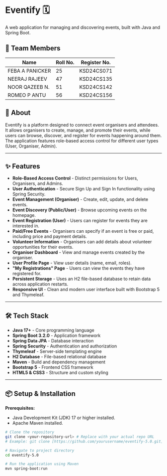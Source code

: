 # Eventify 🗓️

A web application for managing and discovering events, built with Java and Spring Boot.

## 👥 Team Members

| Name              | Roll No.     | Register No.  |
|-------------------|---------------|----------------|
| FEBA A PANICKER   | 25            | KSD24CS071     |
| NEERAJ RAJEEV     | 47            | KSD24CS135     |
| NOOR QAZEEB N.    | 51            | KSD24CS142     |
| ROMEO P ANTU      | 56            | KSD24CS156     |

## 🌟 About

Eventify is a platform designed to connect event organisers and attendees. It allows organisers to create, manage, and promote their events, while users can browse, discover, and register for events happening around them. The application features role-based access control for different user types (User, Organiser, Admin).

---

## ✨ Features

-   **Role-Based Access Control** - Distinct permissions for Users, Organisers, and Admins.
-   **User Authentication** - Secure Sign Up and Sign In functionality using Spring Security.
-   **Event Management (Organiser)** - Create, edit, update, and delete events.
-   **Event Discovery (Public/User)** - Browse upcoming events on the homepage.
-   **Event Registration (User)** - Users can register for events they are interested in.
-   **Paid/Free Events** - Organisers can specify if an event is free or paid, including price and payment details.
-   **Volunteer Information** - Organisers can add details about volunteer opportunities for their events.
-   **Organiser Dashboard** - View and manage events created by the organiser.
-   **User Profile Page** - View user details (name, email, roles).
-   **"My Registrations" Page** - Users can view the events they have registered for.
-   **Persistent Storage** - Uses an H2 file-based database to retain data across application restarts.
-   **Responsive UI** - Clean and modern user interface built with Bootstrap 5 and Thymeleaf.

---

## 🛠️ Tech Stack

-   **Java 17+** - Core programming language
-   **Spring Boot 3.2.0** - Application framework
-   **Spring Data JPA** - Database interaction
-   **Spring Security** - Authentication and authorization
-   **Thymeleaf** - Server-side templating engine
-   **H2 Database** - File-based relational database
-   **Maven** - Build and dependency management
-   **Bootstrap 5** - Frontend CSS framework
-   **HTML5 & CSS3** - Structure and custom styling

---

## 📦 Setup & Installation

**Prerequisites:**
* Java Development Kit (JDK) 17 or higher installed.
* Apache Maven installed.

```bash
# Clone the repository
git clone <your-repository-url> # Replace with your actual repo URL
# Example: git clone [https://github.com/yourusername/eventify-5.0.git](https://github.com/yourusername/eventify-5.0.git)

# Navigate to project directory
cd eventify-5.0

# Run the application using Maven
mvn spring-boot:run
